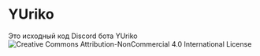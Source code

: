 # YUriko
Это исходный код Discord бота YUriko
![Creative Commons Attribution-NonCommercial 4.0 International License](https://i.creativecommons.org/l/by-nc/4.0/88x31.png)
